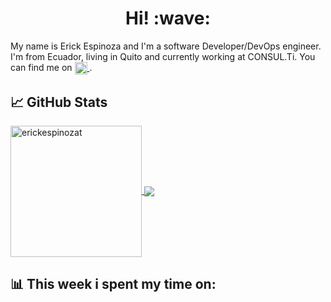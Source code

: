 <h1 align='center'> Hi! :wave:</h1>

My name is Erick Espinoza and I'm a software Developer/DevOps engineer. I'm from Ecuador, living in Quito and currently working at CONSUL.Ti. You can find me on <a href="https://www.linkedin.com/in/erickespinozat/">
<img align="center" alt="Abhishek's LinkedIN" width="20px" src="https://raw.githubusercontent.com/peterthehan/peterthehan/master/assets/linkedin.svg" />
</a>.

## &#x1f4c8; GitHub Stats

  <a href="https://github.com/erickespinozat/erickespinozat">
    <img   align="center" height="210vh" src="https://github-readme-stats.vercel.app/api?username=erickespinozat&show_icons=true&count_private=true&theme=dark" alt="erickespinozat" />
  </a>
  <a href="https://github.com/erickespinozat/erickespinozat">
    <img   align="center"  src="https://github-readme-stats.vercel.app/api/top-langs/?username=erickespinozat&hide=makefile,html,tex&title_color=ffffff&text_color=c9cacc&icon_color=2bbc8a&bg_color=1d1f21&langs_count=4" />
  </a>

[3]: https://www.linkedin.com/in/erickespinozat/

## 📊 This week i spent my time on:
<!-- [![willianrod's wakatime stats](https://github-readme-stats.vercel.app/api/wakatime?username=@erickespinozat)](https://github.com/anuraghazra/github-readme-stats) -->
<!--START_SECTION:waka-->
<!--END_SECTION:waka-->

<!--START_SECTION:waka-->
<!--END_SECTION:waka-->


<!-- [![willianrod's wakatime stats](https://github-readme-stats.vercel.app/api/wakatime?username=@erickespinozat)](https://github.com/anuraghazra/github-readme-stats) -->


<!-- ![pv](https://pageview.vercel.app/?github_user=erickespinozat) -->